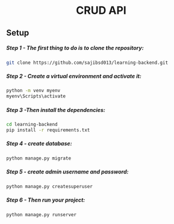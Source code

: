 <div align="center"><h1>  CRUD API  </h1> </div>


## Setup 

##### Step 1 -  The first thing to do is to clone the repository:

```sh
git clone https://github.com/sajibsd013/learning-backend.git
```


##### Step 2 - Create a virtual environment and activate it:

```sh
python -m venv myenv
myenv\Scripts\activate
```


##### Step 3 -Then install the dependencies:

```sh
cd learning-backend
pip install -r requirements.txt
```


##### Step 4 - create database:

```sh
python manage.py migrate
```


##### Step 5 - create admin username and password:

```sh
python manage.py createsuperuser
```


##### Step 6 - Then run your project:

```sh
python manage.py runserver
```

